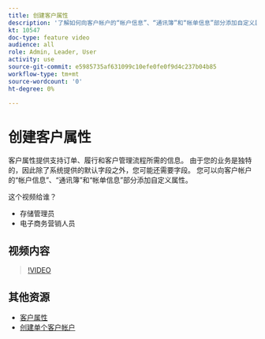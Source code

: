 ```yaml
---
title: 创建客户属性
description: '了解如何向客户帐户的“帐户信息”、“通讯簿”和“帐单信息”部分添加自定义属性。 '
kt: 10547
doc-type: feature video
audience: all
role: Admin, Leader, User
activity: use
source-git-commit: e5985735af631099c10efe0fe0f9d4c237b04b85
workflow-type: tm+mt
source-wordcount: '0'
ht-degree: 0%

---
```


# 创建客户属性

客户属性提供支持订单、履行和客户管理流程所需的信息。 由于您的业务是独特的，因此除了系统提供的默认字段之外，您可能还需要字段。 您可以向客户帐户的“帐户信息”、“通讯簿”和“帐单信息”部分添加自定义属性。

这个视频给谁？

- 存储管理员
- 电子商务营销人员

## 视频内容

>[!VIDEO](https://video.tv.adobe.com/v/343661?quality=12&learn=on)

## 其他资源

- [客户属性](https://docs.magento.com/user-guide/stores/attributes-customer.html)
- [创建单个客户帐户](https://docs.magento.com/user-guide/customers/account-create.html)
